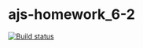 # ajs-homework_6-2
[![Build status](https://ci.appveyor.com/api/projects/status/87icq2n8sf28u5fo?svg=true)](https://ci.appveyor.com/project/B-Mikhail-V/ajs-homework-6-2)
